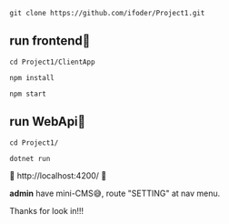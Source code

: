 

`git clone https://github.com/ifoder/Project1.git`

## run frontend🔻

`cd Project1/ClientApp`

`npm install`

`npm start`

## run WebApi🔻

`cd Project1/`

`dotnet run`

🚀  http://localhost:4200/  🚀

<b>admin</b> have mini-CMS😅, route "SETTING" at nav menu.

Thanks for look in!!!




